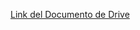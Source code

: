 [Link del Documento de Drive](https://docs.google.com/document/d/1kHkGLjdsvqeNFbcL60nxlagAgmcWT0BHUAV64VBknpc/edit?usp=sharing)
